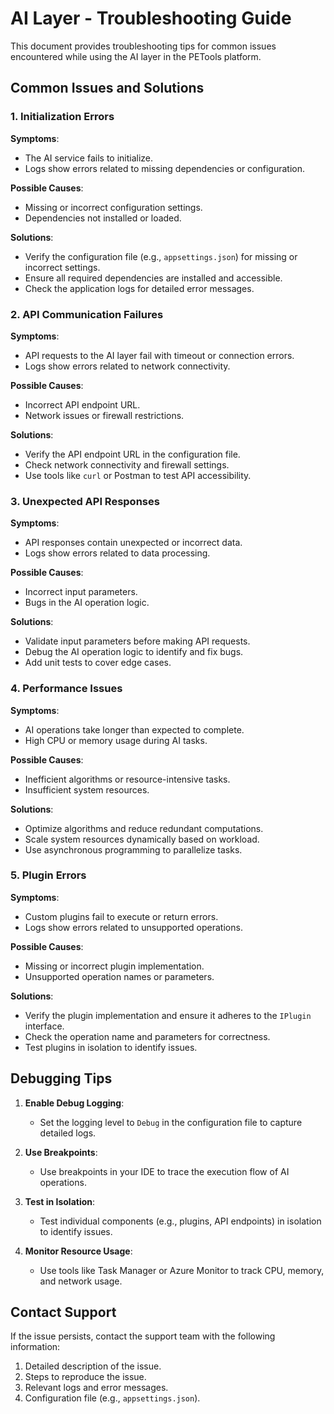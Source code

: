 # AI Layer - Troubleshooting Guide

This document provides troubleshooting tips for common issues encountered while using the AI layer in the PETools platform.

## Common Issues and Solutions

### 1. Initialization Errors

**Symptoms**:
- The AI service fails to initialize.
- Logs show errors related to missing dependencies or configuration.

**Possible Causes**:
- Missing or incorrect configuration settings.
- Dependencies not installed or loaded.

**Solutions**:
- Verify the configuration file (e.g., `appsettings.json`) for missing or incorrect settings.
- Ensure all required dependencies are installed and accessible.
- Check the application logs for detailed error messages.

### 2. API Communication Failures

**Symptoms**:
- API requests to the AI layer fail with timeout or connection errors.
- Logs show errors related to network connectivity.

**Possible Causes**:
- Incorrect API endpoint URL.
- Network issues or firewall restrictions.

**Solutions**:
- Verify the API endpoint URL in the configuration file.
- Check network connectivity and firewall settings.
- Use tools like `curl` or Postman to test API accessibility.

### 3. Unexpected API Responses

**Symptoms**:
- API responses contain unexpected or incorrect data.
- Logs show errors related to data processing.

**Possible Causes**:
- Incorrect input parameters.
- Bugs in the AI operation logic.

**Solutions**:
- Validate input parameters before making API requests.
- Debug the AI operation logic to identify and fix bugs.
- Add unit tests to cover edge cases.

### 4. Performance Issues

**Symptoms**:
- AI operations take longer than expected to complete.
- High CPU or memory usage during AI tasks.

**Possible Causes**:
- Inefficient algorithms or resource-intensive tasks.
- Insufficient system resources.

**Solutions**:
- Optimize algorithms and reduce redundant computations.
- Scale system resources dynamically based on workload.
- Use asynchronous programming to parallelize tasks.

### 5. Plugin Errors

**Symptoms**:
- Custom plugins fail to execute or return errors.
- Logs show errors related to unsupported operations.

**Possible Causes**:
- Missing or incorrect plugin implementation.
- Unsupported operation names or parameters.

**Solutions**:
- Verify the plugin implementation and ensure it adheres to the `IPlugin` interface.
- Check the operation name and parameters for correctness.
- Test plugins in isolation to identify issues.

## Debugging Tips

1. **Enable Debug Logging**:
   - Set the logging level to `Debug` in the configuration file to capture detailed logs.

2. **Use Breakpoints**:
   - Use breakpoints in your IDE to trace the execution flow of AI operations.

3. **Test in Isolation**:
   - Test individual components (e.g., plugins, API endpoints) in isolation to identify issues.

4. **Monitor Resource Usage**:
   - Use tools like Task Manager or Azure Monitor to track CPU, memory, and network usage.

## Contact Support

If the issue persists, contact the support team with the following information:

1. Detailed description of the issue.
2. Steps to reproduce the issue.
3. Relevant logs and error messages.
4. Configuration file (e.g., `appsettings.json`).
